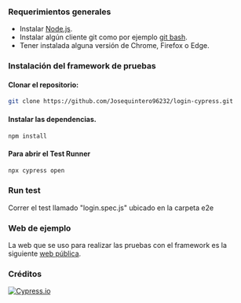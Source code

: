 
### Requerimientos generales

- Instalar [Node.js](https://nodejs.org/es/download/).
- Instalar algún cliente git como por ejemplo [git bash](https://git-scm.com/downloads).
- Tener instalada alguna versión de Chrome, Firefox o Edge.

### Instalación del framework de pruebas

#### **Clonar el repositorio:**

```bash
git clone https://github.com/Josequintero96232/login-cypress.git
```

#### **Instalar las dependencias.**

```bash
npm install
```
#### **Para abrir el Test Runner**

```bash
npx cypress open
```
### Run test
 Correr el test llamado "login.spec.js" ubicado en la carpeta e2e
 
### Web de ejemplo

La web que se uso para realizar las pruebas con el framework es la siguiente [web pública](https://the-internet.herokuapp.com/login).

### Créditos

[![Cypress.io](https://img.shields.io/badge/tested%20with-Cypress-04C38E.svg)](https://www.cypress.io/)

